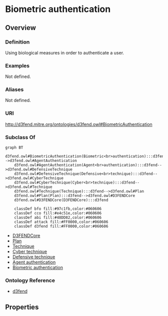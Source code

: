 # Biometric authentication

## Overview

### Definition
Using biological measures in order to authenticate a user.

### Examples
Not defined.

### Aliases
Not defined.

### URI
http://d3fend.mitre.org/ontologies/d3fend.owl#BiometricAuthentication

### Subclass Of
```mermaid
graph BT
    d3fend.owl#BiometricAuthentication(Biometric<br>authentication):::d3fend-->d3fend.owl#AgentAuthentication
    d3fend.owl#AgentAuthentication(Agent<br>authentication):::d3fend-->d3fend.owl#DefensiveTechnique
    d3fend.owl#DefensiveTechnique(Defensive<br>technique):::d3fend-->d3fend.owl#CyberTechnique
    d3fend.owl#CyberTechnique(Cyber<br>technique):::d3fend-->d3fend.owl#Technique
    d3fend.owl#Technique(Technique):::d3fend-->d3fend.owl#Plan
    d3fend.owl#Plan(Plan):::d3fend-->d3fend.owl#D3FENDCore
    d3fend.owl#D3FENDCore(D3FENDCore):::d3fend
    
    classDef bfo fill:#97c1fb,color:#060606
    classDef cco fill:#e4c51e,color:#060606
    classDef abi fill:#48DD82,color:#060606
    classDef attack fill:#FF0000,color:#060606
    classDef d3fend fill:#FF0000,color:#060606
```

- [D3FENDCore](/docs/ontology/reference/model/D3FENDCore/D3FENDCore.md)
- [Plan](/docs/ontology/reference/model/D3FENDCore/Plan/Plan.md)
- [Technique](/docs/ontology/reference/model/D3FENDCore/Plan/Technique/Technique.md)
- [Cyber technique](/docs/ontology/reference/model/D3FENDCore/Plan/Technique/Cyber%20technique/Cyber%20technique.md)
- [Defensive technique](/docs/ontology/reference/model/D3FENDCore/Plan/Technique/Cyber%20technique/Defensive%20technique/Defensive%20technique.md)
- [Agent authentication](/docs/ontology/reference/model/D3FENDCore/Plan/Technique/Cyber%20technique/Defensive%20technique/Agent%20authentication/Agent%20authentication.md)
- [Biometric authentication](/docs/ontology/reference/model/D3FENDCore/Plan/Technique/Cyber%20technique/Defensive%20technique/Agent%20authentication/Biometric%20authentication/Biometric%20authentication.md)


### Ontology Reference
- [d3fend](http://d3fend.mitre.org/ontologies/d3fend.owl#)

## Properties
